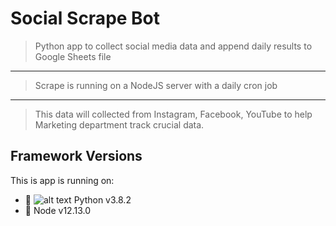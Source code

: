 # Social Scrape Bot

> Python app to collect social media data and append daily results to Google Sheets file
---
> Scrape is running on a NodeJS server with a daily cron job
---
> This data will collected from Instagram, Facebook, YouTube to help Marketing department track crucial data.

## Framework Versions
This is app is running on:
- :snake:
![alt text](https://nodejs.org/static/images/logo-hexagon-card.png "Test 1234")
Python v3.8.2
- :green_book: Node v12.13.0
